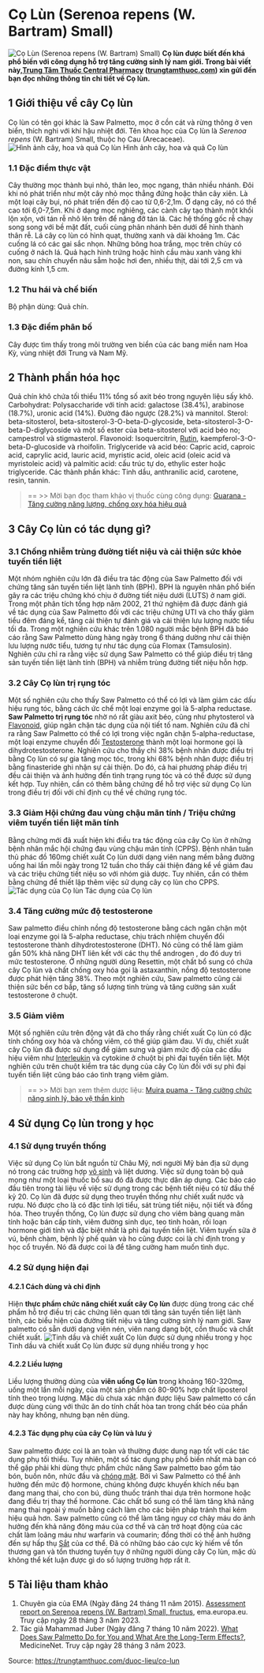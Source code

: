 # Cọ Lùn (Serenoa repens (W. Bartram) Small)

![Cọ Lùn \(Serenoa repens \(W. Bartram\) Small\)](https://trungtamthuoc.com/images/others/co-lun-1-8305.jpg)
**Cọ lùn được biết đến khá phổ biến với công dụng hỗ trợ tăng cường sinh lý nam giới. Trong bài viết này,[Trung Tâm Thuốc Central Pharmacy](https://trungtamthuoc.com/ "Trung Tâm Thuốc Central Pharmacy") ([trungtamthuoc.com](https://trungtamthuoc.com/ "trungtamthuoc.com")) xin gửi đến bạn đọc những thông tin chi tiết về Cọ lùn.**
##  1 Giới thiệu về cây Cọ lùn
Cọ lùn có tên gọi khác là Saw Palmetto, mọc ở cồn cát và rừng thông ở ven biển, thích nghi với khí hậu nhiệt đới.
Tên khoa học của Cọ lùn là _Serenoa repens_ (W. Bartram) Small, thuộc họ Cau (Arecaceae).
![Hình ảnh cây, hoa và quả Cọ lùn](https://trungtamthuoc.com/images/item/co-lun-2.jpg) Hình ảnh cây, hoa và quả Cọ lùn
### 1.1 Đặc điểm thực vật
Cây thường mọc thành bụi nhỏ, thân leo, mọc ngang, thân nhiều nhánh. Đôi khi nó phát triển như một cây nhỏ mọc thẳng đứng hoặc thân cây xiên. Là một loại cây bụi, nó phát triển đến độ cao từ 0,6-2,1m. Ở dạng cây, nó có thể cao tới 6,0-7,5m. Khi ở dạng mọc nghiêng, các cành cây tạo thành một khối lộn xộn, với tán rễ nhô lên trên để nâng đỡ tán lá. Các hệ thống gốc rễ chạy song song với bề mặt đất, cuối cùng phân nhánh bên dưới để hình thành thân rễ. Lá cây cọ lùn có hình quạt, thường xanh và dài khoảng 1m. Các cuống lá có các gai sắc nhọn.
Những bông hoa trắng, mọc trên chùy có cuống ở nách lá. Quả hạch hình trứng hoặc hình cầu màu xanh vàng khi non, sau chín chuyển nâu sẫm hoặc hơi đen, nhiều thịt, dài tới 2,5 cm và đường kính 1,5 cm.
### 1.2 Thu hái và chế biến
Bộ phận dùng: Quả chín.
### 1.3 Đặc điểm phân bố
Cây được tìm thấy trong môi trường ven biển của các bang miền nam Hoa Kỳ, vùng nhiệt đới Trung và Nam Mỹ.
##  2 Thành phần hóa học
Quả chín khô chứa tối thiểu 11% tổng số axit béo trong nguyên liệu sấy khô. 
Carbohydrat: Polysaccharide với tính acid: galactose (38.4%), arabinose (18.7%), uronic acid (14%). Đường đảo ngược (28.2%) và mannitol.
Sterol: beta-sitosterol, beta-sitosterol-3-O-beta-D-glycoside, beta-sitosterol-3-O-beta-D-diglycoside và một số ester của beta-sitosterol với acid béo no; campestrol và stigmasterol.
Flavonoid: Isoquercitrin, [Rutin](https://trungtamthuoc.com/hoat-chat/rutin "Rutin"), kaempferol-3-O-beta-D-glucoside và rhoifolin.
Triglyceride và acid béo: Capric acid, caproic acid, caprylic acid, lauric acid, myristic acid, oleic acid (oleic acid và myristoleic acid) và palmitic acid: cấu trúc tự do, ethylic ester hoặc triglyceride.
Các thành phần khác: Tinh dầu, anthranilic acid, carotene, resin, tannin.
> == >> Mời bạn đọc tham khảo vị thuốc cùng công dụng: [Guarana - Tăng cường năng lượng, chống oxy hóa hiệu quả](https://trungtamthuoc.com/duoc-lieu/guarana)
##  3 Cây Cọ lùn có tác dụng gì?
### 3.1 Chống nhiễm trùng đường tiết niệu và cải thiện sức khỏe tuyến tiền liệt
Một nhóm nghiên cứu lớn đã điều tra tác động của Saw Palmetto đối với chứng tăng sản tuyến tiền liệt lành tính (BPH). BPH là nguyên nhân phổ biến gây ra các triệu chứng khó chịu ở đường tiết niệu dưới (LUTS) ở nam giới.
Trong một phân tích tổng hợp năm 2002, 21 thử nghiệm đã được đánh giá về tác dụng của Saw Palmetto đối với các triệu chứng UTI và cho thấy giảm tiểu đêm đáng kể, tăng cải thiện tự đánh giá và cải thiện lưu lượng nước tiểu tối đa. Trong một nghiên cứu khác trên 1.080 người mắc bệnh BPH đã báo cáo rằng Saw Palmetto dùng hàng ngày trong 6 tháng dường như cải thiện lưu lượng nước tiểu, tương tự như tác dụng của Flomax (Tamsulosin). Nghiên cứu chỉ ra rằng việc sử dụng Saw Palmetto có thể giúp điều trị tăng sản tuyến tiền liệt lành tính (BPH) và nhiễm trùng đường tiết niệu hỗn hợp.
### 3.2 Cây Cọ lùn trị rụng tóc 
Một số nghiên cứu cho thấy Saw Palmetto có thể có lợi và làm giảm các dấu hiệu rụng tóc, bằng cách ức chế một loại enzyme gọi là 5-alpha reductase. **Saw Palmetto trị rụng tóc** nhờ nó rất giàu axit béo, cũng như phytosterol và [Flavonoid](https://trungtamthuoc.com/hoat-chat/flavonoid "Flavonoid"), giúp ngăn chặn tác dụng của nội tiết tố nam. Nghiên cứu đã chỉ ra rằng Saw Palmetto có thể có lợi trong việc ngăn chặn 5-alpha-reductase, một loại enzyme chuyển đổi [Testosterone](https://trungtamthuoc.com/hoat-chat/testosterone "Testosterone") thành một loại hormone gọi là dihydrotestosterone.
Nghiên cứu cho thấy chỉ 38% bệnh nhân được điều trị bằng Cọ lùn có sự gia tăng mọc tóc, trong khi 68% bệnh nhân được điều trị bằng finasteride ghi nhận sự cải thiện. Do đó, cả hai phương pháp điều trị đều cải thiện và ảnh hưởng đến tình trạng rụng tóc và có thể được sử dụng kết hợp. Tuy nhiên, cần có thêm bằng chứng để hỗ trợ việc sử dụng Cọ lùn trong điều trị đối với chỉ định cụ thể về chứng rụng tóc.
### 3.3 Giảm Hội chứng đau vùng chậu mãn tính / Triệu chứng viêm tuyến tiền liệt mãn tính
Bằng chứng mới đã xuất hiện khi điều tra tác động của cây Cọ lùn ở những bệnh nhân mắc hội chứng đau vùng chậu mãn tính (CPPS).
Bệnh nhân tuân thủ phác đồ 160mg chiết xuất Cọ lùn dưới dạng viên nang mềm bằng đường uống hai lần mỗi ngày trong 12 tuần cho thấy cải thiện đáng kể về giảm đau và các triệu chứng tiết niệu so với nhóm giả dược. Tuy nhiên, cần có thêm bằng chứng để thiết lập thêm việc sử dụng cây cọ lùn cho CPPS.
![Tác dụng của Cọ lùn](https://trungtamthuoc.com/images/item/co-lun-3.jpg) Tác dụng của Cọ lùn
### 3.4 Tăng cường mức độ testosterone
Saw palmetto điều chỉnh nồng độ testosterone bằng cách ngăn chặn một loại enzyme gọi là 5-alpha reductase, chịu trách nhiệm chuyển đổi testosterone thành dihydrotestosterone (DHT). Nó cũng có thể làm giảm gần 50% khả năng DHT liên kết với các thụ thể androgen , do đó duy trì mức testosterone.
Ở những người dùng Resettin, một chất bổ sung có chứa cây Cọ lùn và chất chống oxy hóa gọi là astaxanthin, nồng độ testosterone được phát hiện tăng 38%. Theo một nghiên cứu, Saw palmetto cũng cải thiện sức bền cơ bắp, tăng số lượng tinh trùng và tăng cường sản xuất testosterone ở chuột.
### 3.5 Giảm viêm
Một số nghiên cứu trên động vật đã cho thấy rằng chiết xuất Cọ lùn có đặc tính chống oxy hóa và chống viêm, có thể giúp giảm đau. Ví dụ, chiết xuất cây Cọ lùn đã được sử dụng để giảm sưng và giảm mức độ của các dấu hiệu viêm như [Interleukin](https://trungtamthuoc.com/hoat-chat/aldesleukin "Interleukin") và cytokine ở chuột bị phì đại tuyến tiền liệt. Một nghiên cứu trên chuột kiểm tra tác dụng của cây Cọ lùn đối với sự phì đại tuyến tiền liệt cũng báo cáo tình trạng viêm giảm.
> == >> Mời bạn xem thêm dược liệu: [Muira puama - Tăng cường chức năng sinh lý, bảo vệ thần kinh](https://trungtamthuoc.com/duoc-lieu/muira-puama)
##  4 Sử dụng Cọ lùn trong y học
### 4.1 Sử dụng truyền thống
Việc sử dụng Cọ lùn bắt nguồn từ Châu Mỹ, nơi người Mỹ bản địa sử dụng nó trong các trường hợp [vô sinh](https://trungtamthuoc.com/bai-viet/nguyen-nhan-cach-dieu-tri-va-phong-benh-vo-sinh-chung-o-nu-gioi-va-nam-gioi "vô sinh") và liệt dương. Việc sử dụng toàn bộ quả mọng như một loại thuốc bổ sau đó đã được thực dân áp dụng. Các báo cáo đầu tiên trong tài liệu về việc sử dụng trong các bệnh tiết niệu có từ đầu thế kỷ 20.
Cọ lùn đã được sử dụng theo truyền thống như chiết xuất nước và rượu. Nó được cho là có đặc tính lợi tiểu, sát trùng tiết niệu, nội tiết và đồng hóa. Theo truyền thống, Cọ lùn được sử dụng cho viêm bàng quang mãn tính hoặc bán cấp tính, viêm đường sinh dục, teo tinh hoàn, rối loạn hormone giới tính và đặc biệt nhất là phì đại tuyến tiền liệt. Viêm tuyến sữa ở vú, bệnh chàm, bệnh lý phế quản và ho cũng được coi là chỉ định trong y học cổ truyền. Nó đã được coi là để tăng cường ham muốn tình dục.
### 4.2 Sử dụng hiện đại
#### 4.2.1 Cách dùng và chỉ định
Hiện **thực phẩm chức năng chiết xuất cây Cọ lùn** được dùng trong các chế phẩm hỗ trợ điều trị các chứng liên quan tới tăng sản tuyến tiền liệt lành tính, các biểu hiện của đường tiết niệu và tăng cường sinh lý nam giới.
Saw palmetto có sẵn dưới dạng viên nén, viên nang dạng bột, cồn thuốc và chất chiết xuất. 
![Tinh dầu và chiết xuất Cọ lùn được sử dụng nhiều trong y học](https://trungtamthuoc.com/images/item/co-lun-4.jpg) Tinh dầu và chiết xuất Cọ lùn được sử dụng nhiều trong y học
#### 4.2.2 Liều lượng
Liều lượng thường dùng của **viên uống Cọ lùn** trong khoảng 160-320mg, uống một lần mỗi ngày, của một sản phẩm có 80-90% hợp chất liposterol tính theo trọng lượng. Mặc dù chưa xác nhận được liệu Saw palmetto có cần được dùng cùng với thức ăn do tính chất hòa tan trong chất béo của phần này hay không, nhưng bạn nên dùng.
#### 4.2.3 Tác dụng phụ của cây Cọ lùn và lưu ý
Saw palmetto được coi là an toàn và thường được dung nạp tốt với các tác dụng phụ tối thiểu. Tuy nhiên, một số tác dụng phụ phổ biến nhất mà bạn có thể gặp phải khi dùng thực phẩm chức năng Saw palmetto bao gồm táo bón, buồn nôn, nhức đầu và [chóng mặt](https://trungtamthuoc.com/bai-viet/chong-mat "chóng mặt").
Bởi vì Saw Palmetto có thể ảnh hưởng đến mức độ hormone, chúng không được khuyến khích nếu bạn đang mang thai, cho con bú, dùng thuốc tránh thai dựa trên hormone hoặc đang điều trị thay thế hormone. Các chất bổ sung có thể làm tăng khả năng mang thai ngoài ý muốn bằng cách làm cho các biện pháp tránh thai kém hiệu quả hơn.
Saw palmetto cũng có thể làm tăng nguy cơ chảy máu do ảnh hưởng đến khả năng đông máu của cơ thể và cản trở hoạt động của các chất làm loãng máu như warfarin và coumarin; đồng thời có thể ảnh hưởng đến sự hấp thụ [Sắt](https://trungtamthuoc.com/hoat-chat/sat "Sắt") của cơ thể.
Đã có những báo cáo cực kỳ hiếm về tổn thương gan và tổn thương tuyến tụy ở những người dùng cây Cọ lùn, mặc dù không thể kết luận được gì do số lượng trường hợp rất ít.
##  5 Tài liệu tham khảo
1. Chuyên gia của EMA (Ngày đăng 24 tháng 11 năm 2015). [Assessment report on Serenoa repens (W. Bartram) Small, fructus](https://www.ema.europa.eu/en/documents/herbal-report/final-assessment-report-serenoa-repens-w-bartram-small-fructus_en.pdf%C2%A0), ema.europa.eu. Truy cập ngày 28 tháng 3 năm 2023. 
2. Tác giả Mahammad Juber (Ngày đăng 7 tháng 10 năm 2022). [What Does Saw Palmetto Do for You and What Are the Long-Term Effects?](https://www.medicinenet.com/what_does_saw_palmetto_do_for_you_and_effects/article.htm%C2%A0), MedicineNet. Truy cập ngày 28 tháng 3 năm 2023. 


Source: https://trungtamthuoc.com/duoc-lieu/co-lun